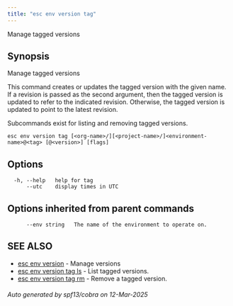 ```yaml
---
title: "esc env version tag"
---
```




Manage tagged versions

## Synopsis

Manage tagged versions

This command creates or updates the tagged version with the given name.
If a revision is passed as the second argument, then the tagged version is
updated to refer to the indicated revision. Otherwise, the tagged version
is updated to point to the latest revision.

Subcommands exist for listing and removing tagged versions.

```
esc env version tag [<org-name>/][<project-name>/]<environment-name>@<tag> [@<version>] [flags]
```

## Options

```
  -h, --help   help for tag
      --utc    display times in UTC
```

## Options inherited from parent commands

```
      --env string   The name of the environment to operate on.
```

## SEE ALSO

* [esc env version](/docs/esc/cli/commands/esc_env_version/)	 - Manage versions
* [esc env version tag ls](/docs/esc/cli/commands/esc_env_version_tag_ls/)	 - List tagged versions.
* [esc env version tag rm](/docs/esc/cli/commands/esc_env_version_tag_rm/)	 - Remove a tagged version.

###### Auto generated by spf13/cobra on 12-Mar-2025
